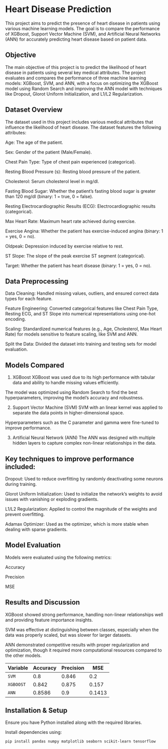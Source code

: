 # Heart Disease Prediction
This project aims to predict the presence of heart disease in patients using various machine learning models. The goal is to compare the performance of XGBoost, Support Vector Machine (SVM), and Artificial Neural Networks (ANN) for accurately predicting heart disease based on patient data.

## Objective
The main objective of this project is to predict the likelihood of heart disease in patients using several key medical attributes. The project evaluates and compares the performance of three machine learning models: XGBoost, SVM, and ANN, with a focus on optimizing the XGBoost model using Random Search and improving the ANN model with techniques like Dropout, Glorot Uniform Initialization, and L1/L2 Regularization.

## Dataset Overview
The dataset used in this project includes various medical attributes that influence the likelihood of heart disease. The dataset features the following attributes:

Age: The age of the patient.

Sex: Gender of the patient (Male/Female).

Chest Pain Type: Type of chest pain experienced (categorical).

Resting Blood Pressure (s): Resting blood pressure of the patient.

Cholesterol: Serum cholesterol level in mg/dl.

Fasting Blood Sugar: Whether the patient’s fasting blood sugar is greater than 120 mg/dl (binary: 1 = true, 0 = false).

Resting Electrocardiographic Results (ECG): Electrocardiographic results (categorical).

Max Heart Rate: Maximum heart rate achieved during exercise.

Exercise Angina: Whether the patient has exercise-induced angina (binary: 1 = yes, 0 = no).

Oldpeak: Depression induced by exercise relative to rest.

ST Slope: The slope of the peak exercise ST segment (categorical).

Target: Whether the patient has heart disease (binary: 1 = yes, 0 = no).

## Data Preprocessing
Data Cleaning: Handled missing values, outliers, and ensured correct data types for each feature.

Feature Engineering: Converted categorical features like Chest Pain Type, Resting ECG, and ST Slope into numerical representations using one-hot encoding.

Scaling: Standardized numerical features (e.g., Age, Cholesterol, Max Heart Rate) for models sensitive to feature scaling, like SVM and ANN.

Split the Data: Divided the dataset into training and testing sets for model evaluation.

## Models Compared
1. XGBoost
XGBoost was used due to its high performance with tabular data and ability to handle missing values efficiently.

The model was optimized using Random Search to find the best hyperparameters, improving the model’s accuracy and robustness.

2. Support Vector Machine (SVM)
SVM with an linear kernel was applied to separate the data points in higher-dimensional space.

Hyperparameters such as the C parameter and gamma were fine-tuned to improve performance.

3. Artificial Neural Network (ANN)
The ANN was designed with multiple hidden layers to capture complex non-linear relationships in the data.

## Key techniques to improve performance included:

Dropout: Used to reduce overfitting by randomly deactivating some neurons during training.

Glorot Uniform Initialization: Used to initialize the network’s weights to avoid issues with vanishing or exploding gradients.

L1/L2 Regularization: Applied to control the magnitude of the weights and prevent overfitting.

Adamax Optimizer: Used as the optimizer, which is more stable when dealing with sparse gradients.

## Model Evaluation
Models were evaluated using the following metrics:

Accuracy

Precision 

MSE

## Results and Discussion
XGBoost showed strong performance, handling non-linear relationships well and providing feature importance insights.

SVM was effective at distinguishing between classes, especially when the data was properly scaled, but was slower for larger datasets.

ANN demonstrated competitive results with proper regularization and optimization, though it required more computational resources compared to the other models.

| Variable       | Accuracy | Precision | MSE |
|----------------|--------------------|----------------|----------------|
| `SVM`         | 0.8                  | 0.846          | 0.2         |
| `XGBOOST`| 0.842         | 0.875            | 0.157  |
| `ANN`  | 0.8586          | 0.9      | 0.1413     |


## Installation & Setup

Ensure you have Python installed along with the required libraries.

Install dependencies using:

```bash
pip install pandas numpy matplotlib seaborn scikit-learn tensorflow

